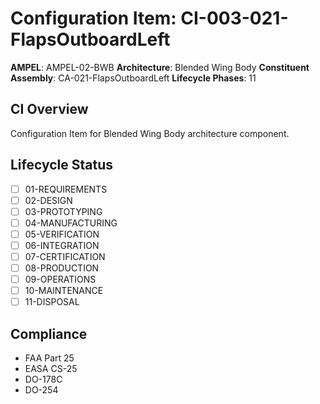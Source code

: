 # Configuration Item: CI-003-021-FlapsOutboardLeft

**AMPEL**: AMPEL-02-BWB
**Architecture**: Blended Wing Body
**Constituent Assembly**: CA-021-FlapsOutboardLeft
**Lifecycle Phases**: 11

## CI Overview
Configuration Item for Blended Wing Body architecture component.

## Lifecycle Status
- [ ] 01-REQUIREMENTS
- [ ] 02-DESIGN
- [ ] 03-PROTOTYPING
- [ ] 04-MANUFACTURING
- [ ] 05-VERIFICATION
- [ ] 06-INTEGRATION
- [ ] 07-CERTIFICATION
- [ ] 08-PRODUCTION
- [ ] 09-OPERATIONS
- [ ] 10-MAINTENANCE
- [ ] 11-DISPOSAL

## Compliance
- FAA Part 25
- EASA CS-25
- DO-178C
- DO-254

